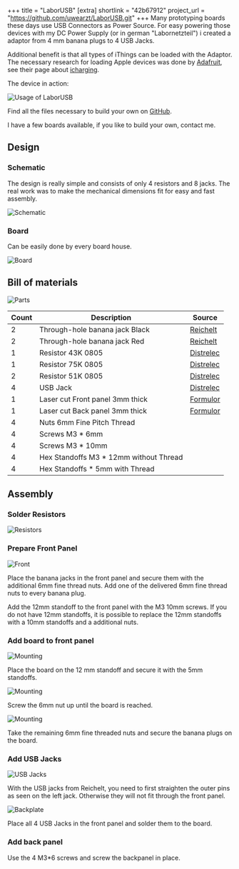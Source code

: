 +++
title = "LaborUSB"
[extra]
shortlink = "42b67912"
project_url = "https://github.com/uwearzt/LaborUSB.git"
+++
Many prototyping boards these days use USB Connectors as Power Source. For easy powering those devices with my DC Power
Supply (or in german "Labornetzteil") i created a adaptor from 4 mm banana plugs to 4 USB Jacks.

Additional benefit is that all types of iThings can be loaded with the Adaptor. The necessary research for loading Apple
devices was done by [Adafruit](https://www.adafruit.com), see their page
about [icharging](https://learn.adafruit.com/minty-boost/icharging).

The device in action:

![Usage of LaborUSB](LaborUSB_Usage.jpg)

Find all the files necessary to build your own on [GitHub](https://github.com/uwearzt/LaborUSB.git).

I have a few boards available, if you like to build your own, contact me.

<!-- more -->

## Design

### Schematic

The design is really simple and consists of only 4 resistors and 8 jacks. The real work was to make the mechanical dimensions fit for easy and fast assembly.

![Schematic](LaborUSB_Schematic.png)

### Board

Can be easily done by every board house.

![Board](LaborUSB_Board.png)

## Bill of materials

![Parts](LaborUSB_Parts.jpg)

<table>
	<thead>
		<tr><th>Count</th><th>Description</th><th>Source</th></tr>
	</thead>
	<tbody>
		<tr><td>2</td><td>Through-hole banana jack Black</td><td><a href="https://www.reichelt.de">Reichelt</a></td></tr>
		<tr><td>2</td><td>Through-hole banana jack Red</td><td><a href="https://www.reichelt.de">Reichelt</a></td></tr>
		<tr><td>1</td><td>Resistor 43K 0805</td><td><a href="https://www.distrelec.de">Distrelec</a></td></tr>
		<tr><td>1</td><td>Resistor 75K 0805</td><td><a href="https://www.distrelec.de">Distrelec</a></td></tr>
		<tr><td>2</td><td>Resistor 51K 0805</td><td><a href="https://www.distrelec.de">Distrelec</a></td></tr>
		<tr><td>4</td><td>USB Jack</td><td><a href="https://www.distrelec.de">Distrelec</a></td></tr>
		<tr><td>1</td><td>Laser cut Front panel 3mm thick</td><td><a href="http://www.formulor.de">Formulor</a></td></tr>
		<tr><td>1</td><td>Laser cut Back panel 3mm thick</td><td><a href="http://www.formulor.de">Formulor</a></td></tr>
		<tr><td>4</td><td>Nuts 6mm Fine Pitch Thread</td><td></td></tr>
		<tr><td>4</td><td>Screws M3 * 6mm</td><td></td></tr>
		<tr><td>4</td><td>Screws M3 * 10mm</td><td></td></tr>
		<tr><td>4</td><td>Hex Standoffs M3 * 12mm without Thread</td><td></td></tr>
		<tr><td>4</td><td>Hex Standoffs * 5mm with Thread</td><td></td></tr>
	</tbody>
</table>

## Assembly

### Solder Resistors

![Resistors](LaborUSB_Resistors.jpg)

### Prepare Front Panel
![Front](LaborUSB_Front.jpg)

Place the banana jacks in the front panel and secure them with the additional 6mm fine thread nuts. Add one of the delivered 6mm fine thread nuts to every banana plug.

Add the 12mm standoff to the front panel with the M3 10mm screws. If you do not have 12mm standoffs, it is possible to replace the 12mm standoffs with a 10mm standoffs and a additional nuts.

### Add board to front panel

![Mounting](LaborUSB_BoardMount1.jpg)

Place the board on the 12 mm standoff and secure it with the 5mm standoffs.

![Mounting](LaborUSB_BoardMount2.jpg)

Screw the 6mm nut up until the board is reached.

![Mounting](LaborUSB_BoardMount3.jpg)

Take the remaining 6mm fine threaded nuts and secure the banana plugs on the board.

### Add USB Jacks

![USB Jacks](LaborUSB_USBJack.jpg)

With the USB jacks from Reichelt, you need to first straighten the outer pins as seen on the left jack. Otherwise they will not fit through the front panel.

![Backplate](LaborUSB_Backplate.jpg)

Place all 4 USB Jacks in the front panel and solder them to the board.

### Add back panel

Use the 4 M3*6 screws and screw the backpanel in place.

